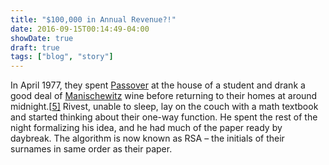 ```yaml
---
title: "$100,000 in Annual Revenue?!"
date: 2016-09-15T00:14:49-04:00
showDate: true
draft: true
tags: ["blog", "story"]
---
```


In April 1977, they spent [Passover](https://en.wikipedia.org/wiki/Passover) at the house of a student and drank a good deal of [Manischewitz](https://en.wikipedia.org/wiki/Manischewitz) wine before returning to their homes at around midnight.[[5\]](<https://en.wikipedia.org/wiki/RSA_(cryptosystem)#cite_note-5>) Rivest, unable to sleep, lay on the couch with a math textbook and started thinking about their one-way function. He spent the rest of the night formalizing his idea, and he had much of the paper ready by daybreak. The algorithm is now known as RSA – the initials of their surnames in same order as their paper.
